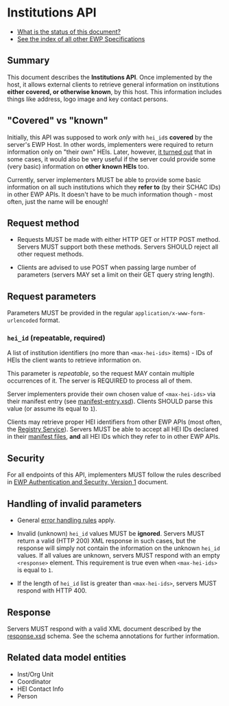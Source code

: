 Institutions API
================

* [What is the status of this document?][statuses]
* [See the index of all other EWP Specifications][develhub]


Summary
-------

This document describes the **Institutions API**. Once implemented by the host,
it allows external clients to retrieve general information on institutions
**either covered, or otherwise known**, by this host. This information
includes things like address, logo image and key contact persons.


<a name="known-heis"></a>

"Covered" vs "known"
--------------------

Initially, this API was supposed to work *only* with `hei_id`s **covered** by
the server's EWP Host. In other words, implementers were required to return
information only on "their own" HEIs. Later, however, [it turned
out](https://github.com/erasmus-without-paper/ewp-specs-api-iias/issues/6) that
in some cases, it would also be very useful if the server could provide some
(very basic) information on **other known HEIs** too.

Currently, server implementers MUST be able to provide some basic information
on all such institutions which they **refer to** (by their SCHAC IDs) in other
EWP APIs. It doesn't have to be much information though - most often, just the
name will be enough!


Request method
--------------

 * Requests MUST be made with either HTTP GET or HTTP POST method. Servers MUST
   support both these methods. Servers SHOULD reject all other request methods.

 * Clients are advised to use POST when passing large number of parameters
   (servers MAY set a limit on their GET query string length).


Request parameters
------------------

Parameters MUST be provided in the regular `application/x-www-form-urlencoded`
format.


### `hei_id` (repeatable, required)

A list of institution identifiers (no more than `<max-hei-ids>` items) - IDs of
HEIs the client wants to retrieve information on.

This parameter is *repeatable*, so the request MAY contain multiple occurrences
of it. The server is REQUIRED to process all of them.

Server implementers provide their own chosen value of `<max-hei-ids>` via their
manifest entry (see [manifest-entry.xsd](manifest-entry.xsd)). Clients SHOULD
parse this value (or assume its equal to `1`).

Clients may retrieve proper HEI identifiers from other EWP APIs (most often,
the [Registry Service][registry-spec]). Servers MUST be able to accept all HEI
IDs declared in their [manifest files][discovery-api], **and** all HEI IDs
which they refer to in other EWP APIs.


Security
--------

For all endpoints of this API, implementers MUST follow the rules described in
[EWP Authentication and Security, Version 1][sec-v1] document.


Handling of invalid parameters
------------------------------

 * General [error handling rules][error-handling] apply.

 * Invalid (unknown) `hei_id` values MUST be **ignored**. Servers MUST return
   a valid (HTTP 200) XML response in such cases, but the response will simply
   not contain the information on the unknown `hei_id` values. If all values
   are unknown, servers MUST respond with an empty `<response>` element.
   This requirement is true even when `<max-hei-ids>` is equal to `1`.

 * If the length of `hei_id` list is greater than `<max-hei-ids>`, servers
   MUST respond with HTTP 400.


Response
--------

Servers MUST respond with a valid XML document described by the
[response.xsd](response.xsd) schema. See the schema annotations for further
information.


Related data model entities
---------------------------

 * Inst/Org Unit
 * Coordinator
 * HEI Contact Info
 * Person


[develhub]: http://developers.erasmuswithoutpaper.eu/
[statuses]: https://github.com/erasmus-without-paper/ewp-specs-management#statuses
[registry-spec]: https://github.com/erasmus-without-paper/ewp-specs-api-registry
[discovery-api]: https://github.com/erasmus-without-paper/ewp-specs-api-discovery
[echo]: https://github.com/erasmus-without-paper/ewp-specs-api-echo
[error-handling]: https://github.com/erasmus-without-paper/ewp-specs-architecture#error-handling
[sec-v1]: https://github.com/erasmus-without-paper/ewp-specs-sec-intro/tree/stable-v1
